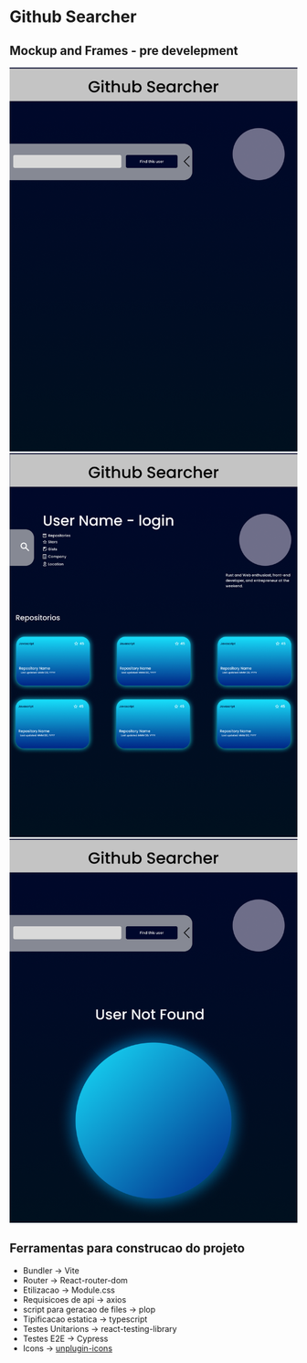 # Github Searcher

## Mockup and Frames - pre develepment

![search page](public/assets/readme/Search%20Page.png)![profile page](public/assets/readme/Profile%20Page.png)![Not Found page](public/assets/readme/Not-Found.png)

## Ferramentas para construcao do projeto

- Bundler -> Vite
- Router -> React-router-dom
- Etilizacao -> Module.css
- Requisicoes de api -> axios
- script para geracao de files -> plop
- Tipificacao estatica -> typescript
- Testes Unitarions -> react-testing-library
- Testes E2E -> Cypress
- Icons -> [unplugin-icons](https://github.com/antfu/unplugin-icons)
